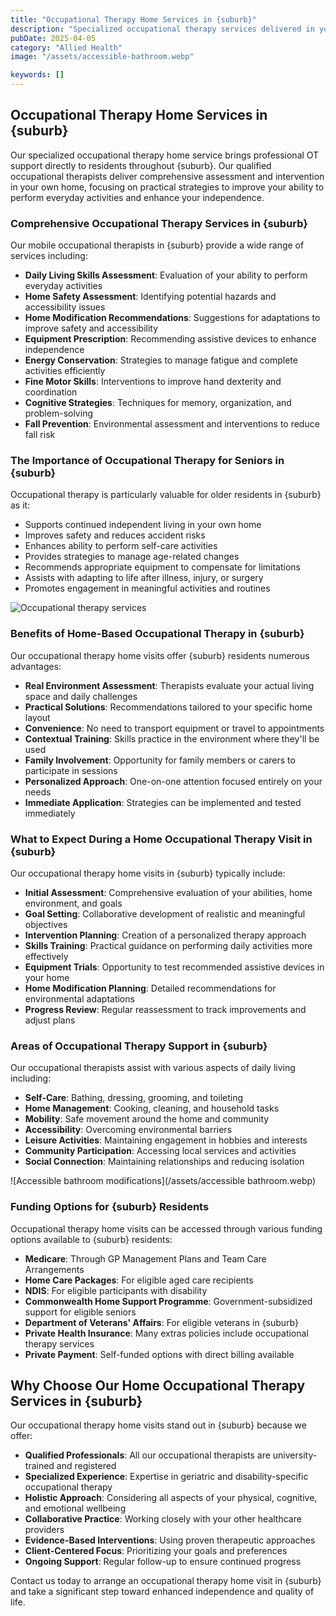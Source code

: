 ```yaml
---
title: "Occupational Therapy Home Services in {suburb}"
description: "Specialized occupational therapy services delivered in your home in {suburb}. Our qualified occupational therapists help improve daily living skills, recommend home modifications, and enhance independence."
pubDate: 2025-04-05
category: "Allied Health"
image: "/assets/accessible-bathroom.webp"

keywords: []
---
```


## Occupational Therapy Home Services in {suburb}

Our specialized occupational therapy home service brings professional OT support directly to residents throughout {suburb}. Our qualified occupational therapists deliver comprehensive assessment and intervention in your own home, focusing on practical strategies to improve your ability to perform everyday activities and enhance your independence.

### Comprehensive Occupational Therapy Services in {suburb}

Our mobile occupational therapists in {suburb} provide a wide range of services including:

- **Daily Living Skills Assessment**: Evaluation of your ability to perform everyday activities
- **Home Safety Assessment**: Identifying potential hazards and accessibility issues
- **Home Modification Recommendations**: Suggestions for adaptations to improve safety and accessibility
- **Equipment Prescription**: Recommending assistive devices to enhance independence
- **Energy Conservation**: Strategies to manage fatigue and complete activities efficiently
- **Fine Motor Skills**: Interventions to improve hand dexterity and coordination
- **Cognitive Strategies**: Techniques for memory, organization, and problem-solving
- **Fall Prevention**: Environmental assessment and interventions to reduce fall risk

### The Importance of Occupational Therapy for Seniors in {suburb}

Occupational therapy is particularly valuable for older residents in {suburb} as it:

- Supports continued independent living in your own home
- Improves safety and reduces accident risks
- Enhances ability to perform self-care activities
- Provides strategies to manage age-related changes
- Recommends appropriate equipment to compensate for limitations
- Assists with adapting to life after illness, injury, or surgery
- Promotes engagement in meaningful activities and routines

![Occupational therapy services](/assets/occupationaltherapy.webp)

### Benefits of Home-Based Occupational Therapy in {suburb}

Our occupational therapy home visits offer {suburb} residents numerous advantages:

- **Real Environment Assessment**: Therapists evaluate your actual living space and daily challenges
- **Practical Solutions**: Recommendations tailored to your specific home layout
- **Convenience**: No need to transport equipment or travel to appointments
- **Contextual Training**: Skills practice in the environment where they'll be used
- **Family Involvement**: Opportunity for family members or carers to participate in sessions
- **Personalized Approach**: One-on-one attention focused entirely on your needs
- **Immediate Application**: Strategies can be implemented and tested immediately

### What to Expect During a Home Occupational Therapy Visit in {suburb}

Our occupational therapy home visits in {suburb} typically include:

- **Initial Assessment**: Comprehensive evaluation of your abilities, home environment, and goals
- **Goal Setting**: Collaborative development of realistic and meaningful objectives
- **Intervention Planning**: Creation of a personalized therapy approach
- **Skills Training**: Practical guidance on performing daily activities more effectively
- **Equipment Trials**: Opportunity to test recommended assistive devices in your home
- **Home Modification Planning**: Detailed recommendations for environmental adaptations
- **Progress Review**: Regular reassessment to track improvements and adjust plans

### Areas of Occupational Therapy Support in {suburb}

Our occupational therapists assist with various aspects of daily living including:

- **Self-Care**: Bathing, dressing, grooming, and toileting
- **Home Management**: Cooking, cleaning, and household tasks
- **Mobility**: Safe movement around the home and community
- **Accessibility**: Overcoming environmental barriers
- **Leisure Activities**: Maintaining engagement in hobbies and interests
- **Community Participation**: Accessing local services and activities
- **Social Connection**: Maintaining relationships and reducing isolation

![Accessible bathroom modifications](/assets/accessible bathroom.webp)

### Funding Options for {suburb} Residents

Occupational therapy home visits can be accessed through various funding options available to {suburb} residents:

- **Medicare**: Through GP Management Plans and Team Care Arrangements
- **Home Care Packages**: For eligible aged care recipients
- **NDIS**: For eligible participants with disability
- **Commonwealth Home Support Programme**: Government-subsidized support for eligible seniors
- **Department of Veterans' Affairs**: For eligible veterans in {suburb}
- **Private Health Insurance**: Many extras policies include occupational therapy services
- **Private Payment**: Self-funded options with direct billing available

## Why Choose Our Home Occupational Therapy Services in {suburb}

Our occupational therapy home visits stand out in {suburb} because we offer:

- **Qualified Professionals**: All our occupational therapists are university-trained and registered
- **Specialized Experience**: Expertise in geriatric and disability-specific occupational therapy
- **Holistic Approach**: Considering all aspects of your physical, cognitive, and emotional wellbeing
- **Collaborative Practice**: Working closely with your other healthcare providers
- **Evidence-Based Interventions**: Using proven therapeutic approaches
- **Client-Centered Focus**: Prioritizing your goals and preferences
- **Ongoing Support**: Regular follow-up to ensure continued progress

Contact us today to arrange an occupational therapy home visit in {suburb} and take a significant step toward enhanced independence and quality of life. 
